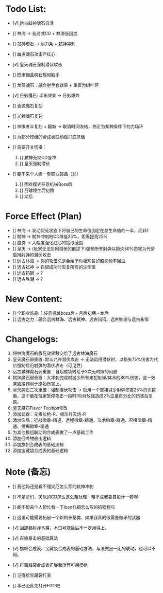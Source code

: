 # Todo List:
- [√] 远古弑神魂石自活
- [] 林海 -> 全局减CD + 林海强回血
- [] 弑神魂石 -> 耐力条 + 弑神冲刺
- [] 血炎魂石攻击产红心
- [√] 皇天魂石强制潜伏攻击
- [] 欧米伽蓝魂石启用触手
- [] 龙蒿魂石：融合射手套效果 + 重置为树叶环
- [√] 日影魔石: 半影效果 -> 日影爆炸
- [] 金源魔石复刻
- [] 光棱魂石复刻
- [] 神惧者半复刻 + 翻新 -> 取消时间冻结，修正为某种条件下的力场环
- [] 为部分模组的合成表联动做打底基础


- [] 需要开关切换：
  1. [] 弑神无视CD强冲
  2. [] 皇天强制潜伏
- [] 要不来个人画一套职业饰品（悲）
  1. [] 困难模式任意机械Boss后
  2. [] 月球领主后初期
  3. [] 龙后
# Force Effect (Plan)
- [] 林海 -> 发动假死状态下将自己的生命值固定在总生命值的一半，而非1
- [] 弑神 -> 弑神冲刺的CD降低25%，距离提高25%
- [] 血炎 -> 大幅度强化红心的拾取范围
- [] 皇天 -> (玩家无法启用潜伏的前提下)强制所有射弹以损失50%伤害为代价启用射弹的潜伏攻击
- [] 远古林海 -> 你的攻击总是会给予你极短暂的超高频率回血
- [] 远古弑神 -> 自起成功时恢复所有的生命值
- [] 远古钨钢 -> ?
- [] 远古胜潮 -> ?
# New Content:

- [] 全职业饰品: 1.任意机械boss后 - 月后初期 - 龙后
- [] 远古之力：融合远古林海、远古弑神、远古钨钢、远古胜潮与远古永恒
  
# Changelogs:
1. 将林海魔石的假死效果移交给了远古林海魔石
2. 皇天魔石弱重置: 默认允许潜伏攻击 -> 无法启用潜伏时，以损失75%伤害为代价强制启用射弹的潜伏攻击（可见性）
3. 远古弑神魔石弱重置：自起成功时给予2次无时限的闪避
4. 弑神魔石弱重置：大冲刺完成时减少所有来犯射弹/体术的80%伤害，这一效果直接作用于原始伤害上。
5. 皇天魔石二次重置：强制潜伏攻击 -> 启用一个直接减少射弹伤害25%的次数盾，这个盾在玩家暂停攻击一段时间/对敌怪造成2%血量百分比的伤害后复原。
6. 皇天魔石Flavor Tooltips修改
7. 添加武器：元素长枪-R、极乐升天炮-R
8. 添加饰品：近战徽章-精通、远程徽章-精通、法术徽章-精通、召唤徽章-精通、投掷徽章-精通
9. 为其他模组联动的合成表做了一点基础工作
10. 添加召唤物暴击逻辑
11. 添加旗帜合成表的基础逻辑
12. 添加宝藏袋合成表的基础逻辑


# Note (备忘)
- [] 我他妈还是看不懂灾厄怎么写的弑神冲刺
- [] 不是哥们，灾厄的CD怎么这么难处理，难不成我要自设计一套啊
- [] 能不能来个人帮忙看一下iban几把怎么写的钨钢套吗
- [] 这里可能需要拓展一个新的矛基类，如果我真的很需要做矛的武器

- [√] 回旋镖射弹基类，不过可能最后不一定用得上。
- [√] 召唤暴击的基础算法
- [√] 旗帜合成表、宝藏袋合成表的基础方法，与法做出一定的联动，也可以不用。
- [√] 将宝藏袋合成表扩展至所有可用模组
- [] 记得给宝藏袋打表
- [] 事已至此先打开FGO吧
